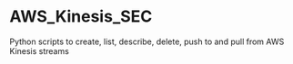 # AWS_Kinesis_SEC
Python scripts to create, list, describe, delete, push to and pull from AWS Kinesis streams
